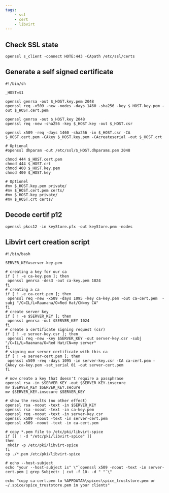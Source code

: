 ```yaml
---
tags:
    - ssl
    - cert
    - libvirt
---
```


## Check SSL state

    openssl s_client -connect HOTE:443 -CApath /etc/ssl/certs


## Generate a self signed certificate

    #!/bin/sh
    
    _HOST=$1
    
    openssl genrsa -out $_HOST.key.pem 2048
    openssl req -x509 -new -nodes -days 1460 -sha256 -key $_HOST.key.pem -out $_HOST.cert.pem
    
    openssl genrsa -out $_HOST.key 2048
    openssl req -new -sha256 -key $_HOST.key -out $_HOST.csr
    
    openssl x509 -req -days 1460 -sha256 -in $_HOST.csr -CA $_HOST.cert.pem -CAkey $_HOST.key.pem -CAcreateserial -out $_HOST.crt
    
    # Optional
    #openssl dhparam -out /etc/ssl/$_HOST.dhparams.pem 2048
    
    chmod 444 $_HOST.cert.pem
    chmod 444 $_HOST.crt
    chmod 400 $_HOST.key.pem
    chmod 400 $_HOST.key
    
    # Optionel
    #mv $_HOST.key.pem private/
    #mv $_HOST.cert.pem certs/
    #mv $_HOST.key private/
    #mv $_HOST.crt certs/

## Decode certif p12 

    openssl pkcs12 -in keyStore.pfx -out keyStore.pem -nodes

## Libvirt cert creation script

    #!/bin/bash
    
    SERVER_KEY=server-key.pem
    
    # creating a key for our ca
    if [ ! -e ca-key.pem ]; then
     openssl genrsa -des3 -out ca-key.pem 1024
    fi
    # creating a ca
    if [ ! -e ca-cert.pem ]; then
     openssl req -new -x509 -days 1095 -key ca-key.pem -out ca-cert.pem  -subj "/C=IL/L=Raanana/O=Red Hat/CN=my CA"
    fi
    # create server key
    if [ ! -e $SERVER_KEY ]; then
     openssl genrsa -out $SERVER_KEY 1024
    fi
    # create a certificate signing request (csr)
    if [ ! -e server-key.csr ]; then
     openssl req -new -key $SERVER_KEY -out server-key.csr -subj "/C=IL/L=Raanana/O=Red Hat/CN=my server"
    fi
    # signing our server certificate with this ca
    if [ ! -e server-cert.pem ]; then
     openssl x509 -req -days 1095 -in server-key.csr -CA ca-cert.pem -CAkey ca-key.pem -set_serial 01 -out server-cert.pem
    fi
    
    # now create a key that doesn't require a passphrase
    openssl rsa -in $SERVER_KEY -out $SERVER_KEY.insecure
    mv $SERVER_KEY $SERVER_KEY.secure
    mv $SERVER_KEY.insecure $SERVER_KEY
    
    # show the results (no other effect)
    openssl rsa -noout -text -in $SERVER_KEY
    openssl rsa -noout -text -in ca-key.pem
    openssl req -noout -text -in server-key.csr
    openssl x509 -noout -text -in server-cert.pem
    openssl x509 -noout -text -in ca-cert.pem
    
    # copy *.pem file to /etc/pki/libvirt-spice
    if [[ ! -d "/etc/pki/libvirt-spice" ]] 
    then
     mkdir -p /etc/pki/libvirt-spice
    fi
    cp ./*.pem /etc/pki/libvirt-spice
    
    # echo --host-subject
    echo "your --host-subject is" \"`openssl x509 -noout -text -in server-cert.pem | grep Subject: | cut -f 10- -d " "`\"
    
    echo "copy ca-cert.pem to %APPDATA%\spicec\spice_truststore.pem or ~/.spice/spice_truststore.pem in your clients"
